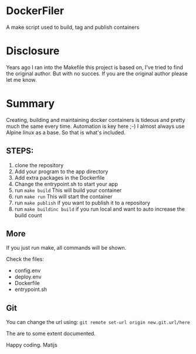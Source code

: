# DockerFiler
A make script used to build, tag and publish containers

# Disclosure
Years ago I ran into the Makefile this project is based on, I've tried to find the 
original author. But with no succes. If you are the original author please let me know. 

# Summary
Creating, building and maintaining docker containers is tideous and pretty much the
same every time. Automation is key here ;-)
I almost always use Alpine linux as a base. So that is what's included. 

## STEPS:
1. clone the repository
2. Add your program to the app directory
3. Add extra packages in the Dockerfile
4. Change the entrypoint.sh to start your app
5. run `make build` This will build your container
6. run `make run` This will start the container
7. run `make publish` if you want to publish it to a repository
8. run `make buildinc build` if you run local and want to auto increase the build count

## More
If you just run make, all commands will be shown. 

Check the files: 
- config.env
- deploy.env
- Dockerfile
- entrypoint.sh

## Git
You can change the url using: 
`git remote set-url origin new.git.url/here`



The are to some extent documented. 

Happy coding.
Matijs
